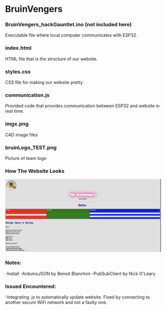 # BruinVengers

### BruinVengers_hackGauntlet.ino (not included here)

Executable file where local computer communicates with ESP32.

### index.html

HTML file that is the structure of our website. 

### styles.css

CSS file for making our website pretty. 

### communication.js 

Provided code that provides communication between ESP32 and website in real time.

### imgx.png 

CAD image files

### bruinLogo_TEST.png

Picture of team logo

### How The Website Looks

![website.png](./images/website.png)


### Notes:

  -Install
    -ArduinoJSON by Benoit Blanchon
    -PubSubClient by Nick O'Leary

### Issued Encountered:

  -Integrating .js to automatically update website. Fixed by connecting to another secure WiFi network and not a faulty one.
